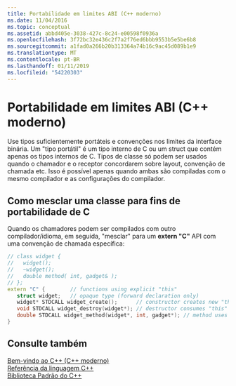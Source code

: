 ```yaml
---
title: Portabilidade em limites ABI (C++ moderno)
ms.date: 11/04/2016
ms.topic: conceptual
ms.assetid: abbd405e-3038-427c-8c24-e00598f0936a
ms.openlocfilehash: 3f72bc32e436c2f7a2f76ed6bbb9553b5e5be6b8
ms.sourcegitcommit: a1fad0a266b20b313364a74b16c9ac45d089b1e9
ms.translationtype: MT
ms.contentlocale: pt-BR
ms.lasthandoff: 01/11/2019
ms.locfileid: "54220303"
---
```

# <a name="portability-at-abi-boundaries-modern-c"></a>Portabilidade em limites ABI (C++ moderno)

Use tipos suficientemente portáteis e convenções nos limites da interface binária. Um "tipo portátil" é um tipo interno de C ou um struct que contém apenas os tipos internos de C. Tipos de classe só podem ser usados quando o chamador e o receptor concordarem sobre layout, convenção de chamada etc. Isso é possível apenas quando ambas são compiladas com o mesmo compilador e as configurações do compilador.

## <a name="how-to-flatten-a-class-for-c-portability"></a>Como mesclar uma classe para fins de portabilidade de C

Quando os chamadores podem ser compilados com outro compilador/idioma, em seguida, "mesclar" para um **extern "C"** API com uma convenção de chamada específica:

```cpp
// class widget {
//   widget();
//   ~widget();
//   double method( int, gadget& );
// };
extern "C" {        // functions using explicit "this"
   struct widget;   // opaque type (forward declaration only)
   widget* STDCALL widget_create();      // constructor creates new "this"
   void STDCALL widget_destroy(widget*); // destructor consumes "this"
   double STDCALL widget_method(widget*, int, gadget*); // method uses "this"
}
```

## <a name="see-also"></a>Consulte também

[Bem-vindo ao C++ (C++ moderno)](../cpp/welcome-back-to-cpp-modern-cpp.md)<br/>
[Referência da linguagem C++](../cpp/cpp-language-reference.md)<br/>
[Biblioteca Padrão do C++](../standard-library/cpp-standard-library-reference.md)
